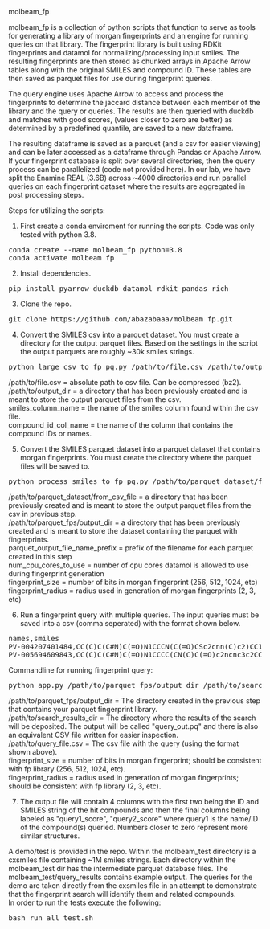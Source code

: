 molbeam_fp

molbeam_fp is a collection of python scripts that function to serve as tools for generating a library of morgan fingerprints and an engine for running queries on that library. The fingerprint library is built using RDKit fingerprints and datamol for normalizing/processing input smiles. The resulting fingerprints are then stored as chunked arrays in Apache Arrow tables along with the original SMILES and compound ID. These tables are then saved as parquet files for use during fingerprint queries. 

The query engine uses Apache Arrow to access and process the fingerprints to determine the jaccard distance between each member of the library and the query or queries. The results are then queried with duckdb and matches with good scores, (values closer to zero are better) as determined by a predefined quantile, are saved to a new dataframe. 

The resulting dataframe is saved as a parquet (and a csv for easier viewing) and can be later accessed as a dataframe through Pandas or Apache Arrow. If your fingerprint database is split over several directories, then the query process can be parallelized (code not provided here). In our lab, we have split the Enamine REAL (3.6B) across ~4000 directories and run parallel queries on each fingerprint dataset where the results are aggregated in post processing steps. 

Steps for utilizing the scripts:

1) First create a conda enviroment for running the scripts. Code was only tested with python 3.8.

<pre>
conda create --name molbeam_fp python=3.8
conda activate molbeam_fp
</pre>

2) Install dependencies.

<pre>
pip install pyarrow duckdb datamol rdkit pandas rich
</pre>

3) Clone the repo.

<pre>
git clone https://github.com/abazabaaa/molbeam_fp.git
</pre>

4) Convert the SMILES csv into a parquet dataset. You must create a directory for the output parquet files. Based on the settings in the script the output parquets are roughly ~30k smiles strings.

<pre>
python large_csv_to_fp_pq.py /path/to/file.csv /path/to/output_dir smiles_column_name compound_id_col_name
</pre>

/path/to/file.csv = absolute path to csv file. Can be compressed (bz2). \
/path/to/output_dir = a directory that has been previously created and is meant to store the output parquet files from the csv. \
smiles_column_name = the name of the smiles column found within the csv file. \
compound_id_col_name = the name of the column that contains the compound IDs or names.

5) Convert the SMILES parquet dataset into a parquet dataset that contains morgan fingerprints. You must create the directory where the parquet files will be saved to.

<pre>
python process_smiles_to_fp_pq.py /path/to/parquet_dataset/from_csv_file /path/to/parquet_fps/output_dir parquet_output_file_name_prefix name_of_smiles_column num_cpu_cores_to_use fingerprint_size fingerprint_radius
</pre>

/path/to/parquet_dataset/from_csv_file = a directory that has been previously created and is meant to store the output parquet files from the csv in previous step.
\
/path/to/parquet_fps/output_dir = a directory that has been previously created and is meant to store the dataset containing the parquet with fingerprints. \
parquet_output_file_name_prefix = prefix of the filename for each parquet created in this step
\
num_cpu_cores_to_use = number of cpu cores datamol is allowed to use during fingerprint generation
\
fingerprint_size = number of bits in morgan fingerprint (256, 512, 1024, etc)
\
fingerprint_radius = radius used in generation of morgan fingerprints (2, 3, etc)

6) Run a fingerprint query with multiple queries. The input queries must be saved into a csv (comma seperated) with the format shown below.

<pre>
names,smiles
PV-004207401484,CC(C)C(C#N)C(=O)N1CCCN(C(=O)CSc2cnn(C)c2)CC1C
PV-005694609843,CC(C)C(C#N)C(=O)N1CCCC(CN(C)C(=O)c2ncnc3c2CCC3)C1
</pre>
Commandline for running fingerprint query:
<pre>
python app.py /path/to/parquet_fps/output_dir /path/to/search_results_dir /path/to/query_file.csv fingerprint_size fingerprint_radius
</pre>

/path/to/parquet_fps/output_dir = The directory created in the previous step that contains your parquet fingerprint library.
\
/path/to/search_results_dir = The directory where the results of the search will be deposited. The output will be called "query_out.pq" and there is also an equivalent CSV file written for easier inspection.
\
/path/to/query_file.csv = The csv file with the query (using the format shown above).
\
fingerprint_size = number of bits in morgan fingerprint; should be consistent with fp library (256, 512, 1024, etc).
\
fingerprint_radius = radius used in generation of morgan fingerprints; should be consistent with fp library (2, 3, etc).

7) The output file will contain 4 columns with the first two being the ID and SMILES string of the hit compounds and then the final columns being labeled as "query1_score", "query2_score" where query1 is the name/ID of the compound(s) queried. Numbers closer to zero represent more similar structures.

A demo/test is provided in the repo. Within the molbeam_test directory is a cxsmiles file containing ~1M smiles strings. Each directory within the molbeam_test dir has the intermediate parquet database files. The molbeam_test/query_results contains example output. The queries for the demo are taken directly from the cxsmiles file in an attempt to demonstrate that the fingerprint search will identify them and related compounds. 
\
In order to run the tests execute the following:
<pre>
bash run_all_test.sh
</pre>



